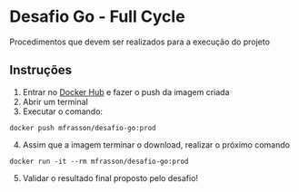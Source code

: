 # Desafio Go - Full Cycle
Procedimentos que devem ser realizados para a execução do projeto

## Instruções
1. Entrar no [Docker Hub](https://hub.docker.com/repository/docker/mfrasson/desafio-go/general) e fazer o push da imagem criada
2. Abrir um terminal 
3. Executar o comando:
```
docker push mfrasson/desafio-go:prod
```
4. Assim que a imagem terminar o download, realizar o próximo comando
```
docker run -it --rm mfrasson/desafio-go:prod 
```
5. Validar o resultado final proposto pelo desafio!
